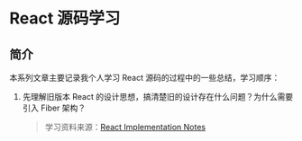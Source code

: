 # React 源码学习

## 简介

本系列文章主要记录我个人学习 React 源码的过程中的一些总结，学习顺序：

1. 先理解旧版本 React 的设计思想，搞清楚旧的设计存在什么问题？为什么需要引入 Fiber 架构？
   > 学习资料来源：[React Implementation Notes](https://legacy.reactjs.org/docs/implementation-notes.html)
